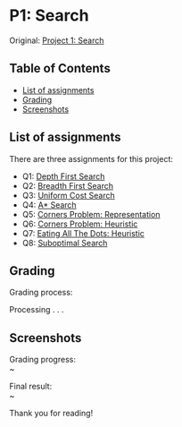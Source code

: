# P1: Search

Original: [Project 1: Search](http://ai.berkeley.edu./search.html)

## Table of Contents
- [List of assignments](#list-of-assignments)
- [Grading](#grading)
- [Screenshots](#screenshots)

## List of assignments
There are three assignments for this project:

- Q1: [Depth First Search]()
- Q2: [Breadth First Search]()
- Q3: [Uniform Cost Search]()
- Q4: [A* Search]()
- Q5: [Corners Problem: Representation]()
- Q6: [Corners Problem: Heuristic]()
- Q7: [Eating All The Dots: Heuristic]()
- Q8: [Suboptimal Search]()

## Grading
Grading process:  

Processing . . .

## Screenshots
Grading progress:  
~

Final result:  
~



Thank you for reading!
